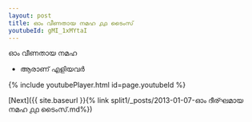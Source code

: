 ```yaml
---
layout: post
title: ഓം വീണതായ നമഹ ൧൧ ടൈംസ്
youtubeId: gMI_1xMYtaI
---
```

 
 
 ഓം വീണതായ നമഹ 
 
 -  ആരാണ് എളിയവർ 
 
  
 
  
 
 
 
 
 
 


{% include youtubePlayer.html id=page.youtubeId %}
 
[Next]({{ site.baseurl }}{% link  split1/_posts/2013-01-07-ഓം ദീര്ഘമായ നമഹ ൧൧ ടൈംസ്.md%})
 
